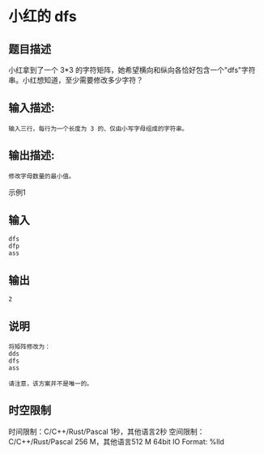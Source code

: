 # 小红的 dfs

## 题目描述

小红拿到了一个 3*3 的字符矩阵，她希望横向和纵向各恰好包含一个"dfs"字符串。小红想知道，至少需要修改多少字符？

## 输入描述:
    
    
    输入三行，每行为一个长度为 3 的、仅由小写字母组成的字符串。  
    
    
      
    

## 输出描述:
    
    
    修改字母数量的最小值。  
    
    
      
    

示例1 

## 输入
    
    
    dfs
    dfp
    ass

## 输出
    
    
    2

## 说明
    
    
    将矩阵修改为：  
    dds  
    dfs  
    ass  
      
    请注意，该方案并不是唯一的。  
    


## 时空限制

时间限制：C/C++/Rust/Pascal 1秒，其他语言2秒
空间限制：C/C++/Rust/Pascal 256 M，其他语言512 M
64bit IO Format: %lld